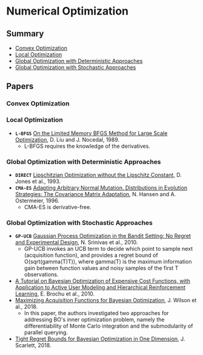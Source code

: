 # Numerical Optimization

## Summary

* [Convex Optimization](#convex-optimization)
* [Local Optimization](#local-optimization)
* [Global Optimization with Deterministic Approaches](#global-optimization-with-deterministic-approaches)
* [Global Optimization with Stochastic Approaches](#global-optimization-with-stochastic-approaches)

## Papers

### Convex Optimization

### Local Optimization

* **`L-BFGS`** [On the Limited Memory BFGS Method for Large Scale Optimization](https://pdfs.semanticscholar.org/171c/4f717089b70ac98f348f4d3497f1b440bdaf.pdf), D. Liu and J. Nocedal, 1989.
	- L-BFGS requires the knowledge of the derivatives.

### Global Optimization with Deterministic Approaches

* **`DIRECT`** [Lipschitzian Optimization without the Lipschitz Constant](https://link.springer.com/article/10.1007/BF00941892), D. Jones et al., 1993.
* **`CMA-ES`** [Adapting Arbitrary Normal Mutation. Distributions in Evolution Strategies: The Covariance Matrix Adaptation](https://ieeexplore.ieee.org/document/542381/), N. Hansen and A. Ostermeier, 1996.
	- CMA-ES is derivative-free.

### Global Optimization with Stochastic Approaches

* **`GP-UCB`** [Gaussian Process Optimization in the Bandit Setting: No Regret and Experimental Design](https://arxiv.org/abs/0912.3995), N. Srinivas et al., 2010.
	- GP-UCB invokes an UCB term to decide which point to sample next (acquisition function), and provides a regret bound of O(sqrt(gamma(T)T)), where gamma(T) is the maximum information gain between function values and noisy samples of the first T observations.
* [A Tutorial on Bayesian Optimization of Expensive Cost Functions, with Application to Active User Modeling and Hierarchical Reinforcement Learning](https://arxiv.org/abs/1012.2599), E. Brochu et al., 2010.
* [Maximizing Acquisition Functions for Bayesian Optimization](https://arxiv.org/abs/1805.10196), J. Wilson et al., 2018.
	- In this paper, the authors investigated two approaches for addressing BO's inner optimization problem, namely the differentiability of Monte Carlo integration and the submodularity of parallel querying.
* [Tight Regret Bounds for Bayesian Optimization in One Dimension](https://arxiv.org/abs/1805.11792), J. Scarlett, 2018.

